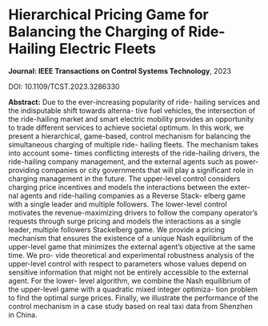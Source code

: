 # Hierarchical Pricing Game for Balancing the Charging of Ride-Hailing Electric Fleets

**Journal: IEEE Transactions on Control Systems Technology**, 2023

DOI: 10.1109/TCST.2023.3286330

**Abstract:** Due to the ever-increasing popularity of ride-
hailing services and the indisputable shift towards alterna-
tive fuel vehicles, the intersection of the ride-hailing market
and smart electric mobility provides an opportunity to trade
different services to achieve societal optimum. In this work,
we present a hierarchical, game-based, control mechanism
for balancing the simultaneous charging of multiple ride-
hailing fleets. The mechanism takes into account some-
times conflicting interests of the ride-hailing drivers, the
ride-hailing company management, and the external agents
such as power-providing companies or city governments
that will play a significant role in charging management in
the future. The upper-level control considers charging price
incentives and models the interactions between the exter-
nal agents and ride-hailing companies as a Reverse Stack-
elberg game with a single leader and multiple followers.
The lower-level control motivates the revenue-maximizing
drivers to follow the company operator’s requests through
surge pricing and models the interactions as a single
leader, multiple followers Stackelberg game. We provide a
pricing mechanism that ensures the existence of a unique
Nash equilibrium of the upper-level game that minimizes
the external agent’s objective at the same time. We pro-
vide theoretical and experimental robustness analysis of
the upper-level control with respect to parameters whose
values depend on sensitive information that might not be
entirely accessible to the external agent. For the lower-
level algorithm, we combine the Nash equilibrium of the
upper-level game with a quadratic mixed integer optimiza-
tion problem to find the optimal surge prices. Finally, we
illustrate the performance of the control mechanism in a
case study based on real taxi data from Shenzhen in China. 

